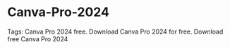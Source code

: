 # Canva-Pro-2024
Tags: Canva Pro 2024 free. Download Canva Pro 2024 for free. Download free Canva Pro 2024
